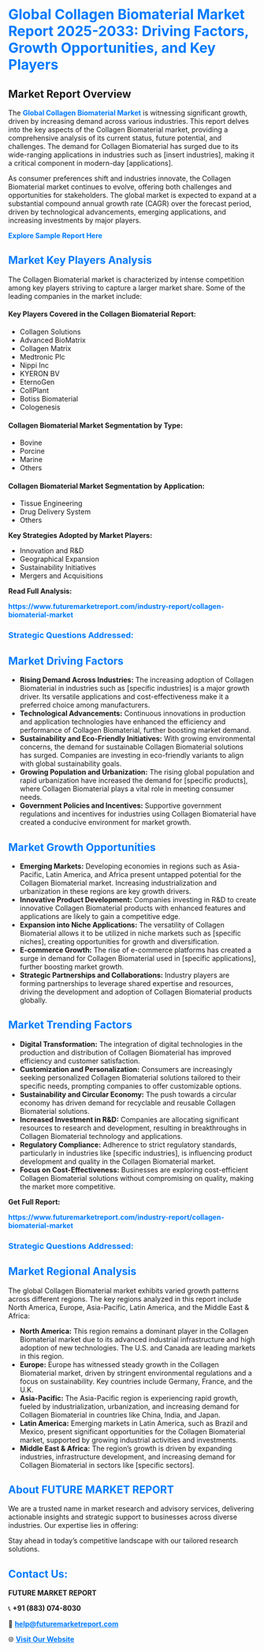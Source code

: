 <h1 style="color: #007BFF;">Global Collagen Biomaterial Market Report 2025-2033: Driving Factors, Growth Opportunities, and Key Players</h1>

<section id="overview">
<h2>Market Report Overview</h2>
<p>The <a href="https://www.futuremarketreport.com/industry-report/collagen-biomaterial-market" style="color: #007BFF; text-decoration: none;"><strong>Global Collagen Biomaterial Market</strong></a> is witnessing significant growth, driven by increasing demand across various industries. This report delves into the key aspects of the Collagen Biomaterial market, providing a comprehensive analysis of its current status, future potential, and challenges. The demand for Collagen Biomaterial has surged due to its wide-ranging applications in industries such as [insert industries], making it a critical component in modern-day [applications].</p>
<p>As consumer preferences shift and industries innovate, the Collagen Biomaterial market continues to evolve, offering both challenges and opportunities for stakeholders. The global market is expected to expand at a substantial compound annual growth rate (CAGR) over the forecast period, driven by technological advancements, emerging applications, and increasing investments by major players.</p>
</section>

<section id="overview">
<p><a href="https://www.futuremarketreport.com/request-sample/reportId=108883" style="color: #007BFF; text-decoration: none;"><strong>Explore Sample Report Here</strong></a></p>
</section>

<section id="key-players">
<h2 style="color: #007BFF;">Market Key Players Analysis</h2>
<p>The Collagen Biomaterial market is characterized by intense competition among key players striving to capture a larger market share. Some of the leading companies in the market include:</p>
<h4>Key Players Covered in the Collagen Biomaterial Report:</h4>
<ul><li>Collagen Solutions</li><li>Advanced BioMatrix</li><li>Collagen Matrix</li><li>Medtronic Plc</li><li>Nippi Inc</li><li>KYERON BV</li><li>EternoGen</li><li>CollPlant</li><li>Botiss Biomaterial</li><li>Cologenesis</li></ul>
<h4>Collagen Biomaterial Market Segmentation by Type:</h4>
<ul><li>Bovine</li><li>Porcine</li><li>Marine</li><li>Others</li></ul>

<h4>Collagen Biomaterial Market Segmentation by Application:</h4>
<ul><li>Tissue Engineering</li><li>Drug Delivery System</li><li>Others</li></ul>
<p><strong>Key Strategies Adopted by Market Players:</strong></p>
<ul>
<li>Innovation and R&D</li>
<li>Geographical Expansion</li>
<li>Sustainability Initiatives</li>
<li>Mergers and Acquisitions</li>
</ul>
</section>

<section>
<p><strong>Read Full Analysis: </strong></p><a href="https://www.futuremarketreport.com/industry-report/collagen-biomaterial-market" style="color: #007BFF; text-decoration: none;"><strong>https://www.futuremarketreport.com/industry-report/collagen-biomaterial-market</strong></a>
<h3 style="color: #007BFF;">Strategic Questions Addressed:</h3>
</section>

<section id="driving-factors">
<h2 style="color: #007BFF;">Market Driving Factors</h2>
<ul>
<li><strong>Rising Demand Across Industries:</strong> The increasing adoption of Collagen Biomaterial in industries such as [specific industries] is a major growth driver. Its versatile applications and cost-effectiveness make it a preferred choice among manufacturers.</li>
<li><strong>Technological Advancements:</strong> Continuous innovations in production and application technologies have enhanced the efficiency and performance of Collagen Biomaterial, further boosting market demand.</li>
<li><strong>Sustainability and Eco-Friendly Initiatives:</strong> With growing environmental concerns, the demand for sustainable Collagen Biomaterial solutions has surged. Companies are investing in eco-friendly variants to align with global sustainability goals.</li>
<li><strong>Growing Population and Urbanization:</strong> The rising global population and rapid urbanization have increased the demand for [specific products], where Collagen Biomaterial plays a vital role in meeting consumer needs.</li>
<li><strong>Government Policies and Incentives:</strong> Supportive government regulations and incentives for industries using Collagen Biomaterial have created a conducive environment for market growth.</li>
</ul>
</section>

<section id="growth-opportunities">
<h2 style="color: #007BFF;">Market Growth Opportunities</h2>
<ul>
<li><strong>Emerging Markets:</strong> Developing economies in regions such as Asia-Pacific, Latin America, and Africa present untapped potential for the Collagen Biomaterial market. Increasing industrialization and urbanization in these regions are key growth drivers.</li>
<li><strong>Innovative Product Development:</strong> Companies investing in R&D to create innovative Collagen Biomaterial products with enhanced features and applications are likely to gain a competitive edge.</li>
<li><strong>Expansion into Niche Applications:</strong> The versatility of Collagen Biomaterial allows it to be utilized in niche markets such as [specific niches], creating opportunities for growth and diversification.</li>
<li><strong>E-commerce Growth:</strong> The rise of e-commerce platforms has created a surge in demand for Collagen Biomaterial used in [specific applications], further boosting market growth.</li>
<li><strong>Strategic Partnerships and Collaborations:</strong> Industry players are forming partnerships to leverage shared expertise and resources, driving the development and adoption of Collagen Biomaterial products globally.</li>
</ul>
</section>

<section id="trending-factors">
<h2 style="color: #007BFF;">Market Trending Factors</h2>
<ul>
<li><strong>Digital Transformation:</strong> The integration of digital technologies in the production and distribution of Collagen Biomaterial has improved efficiency and customer satisfaction.</li>
<li><strong>Customization and Personalization:</strong> Consumers are increasingly seeking personalized Collagen Biomaterial solutions tailored to their specific needs, prompting companies to offer customizable options.</li>
<li><strong>Sustainability and Circular Economy:</strong> The push towards a circular economy has driven demand for recyclable and reusable Collagen Biomaterial solutions.</li>
<li><strong>Increased Investment in R&D:</strong> Companies are allocating significant resources to research and development, resulting in breakthroughs in Collagen Biomaterial technology and applications.</li>
<li><strong>Regulatory Compliance:</strong> Adherence to strict regulatory standards, particularly in industries like [specific industries], is influencing product development and quality in the Collagen Biomaterial market.</li>
<li><strong>Focus on Cost-Effectiveness:</strong> Businesses are exploring cost-efficient Collagen Biomaterial solutions without compromising on quality, making the market more competitive.</li>
</ul>
</section>

<section>
<p><strong>Get Full Report: </strong></p><a href="https://www.futuremarketreport.com/industry-report/collagen-biomaterial-market" style="color: #007BFF; text-decoration: none;"><strong>https://www.futuremarketreport.com/industry-report/collagen-biomaterial-market</strong></a>
<h3 style="color: #007BFF;">Strategic Questions Addressed:</h3>
</section>


<section id="regional-analysis">
<h2 style="color: #007BFF;">Market Regional Analysis</h2>
<p>The global Collagen Biomaterial market exhibits varied growth patterns across different regions. The key regions analyzed in this report include North America, Europe, Asia-Pacific, Latin America, and the Middle East & Africa:</p>
<ul>
<li><strong>North America:</strong> This region remains a dominant player in the Collagen Biomaterial market due to its advanced industrial infrastructure and high adoption of new technologies. The U.S. and Canada are leading markets in this region.</li>
<li><strong>Europe:</strong> Europe has witnessed steady growth in the Collagen Biomaterial market, driven by stringent environmental regulations and a focus on sustainability. Key countries include Germany, France, and the U.K.</li>
<li><strong>Asia-Pacific:</strong> The Asia-Pacific region is experiencing rapid growth, fueled by industrialization, urbanization, and increasing demand for Collagen Biomaterial in countries like China, India, and Japan.</li>
<li><strong>Latin America:</strong> Emerging markets in Latin America, such as Brazil and Mexico, present significant opportunities for the Collagen Biomaterial market, supported by growing industrial activities and investments.</li>
<li><strong>Middle East & Africa:</strong> The region’s growth is driven by expanding industries, infrastructure development, and increasing demand for Collagen Biomaterial in sectors like [specific sectors].</li>
</ul>
</section>

<footer>
<h2 style="color: #007BFF;">About FUTURE MARKET REPORT</h2>
<p>We are a trusted name in market research and advisory services, delivering actionable insights and strategic support to businesses across diverse industries. Our expertise lies in offering:</p>

<p>Stay ahead in today’s competitive landscape with our tailored research solutions.</p>

<h2 style="color: #007BFF;">Contact Us:</h2>
<p><strong>FUTURE MARKET REPORT</strong></p>
<p>📞 <strong>+91 (883) 074-8030</strong></p>
<p>📧 <strong><a href="mailto:help@futuremarketreport.com" style="color: #007BFF;">help@futuremarketreport.com</a></strong></p>
<p>🌐 <strong><a href="https://www.futuremarketreport.com/" style="color: #007BFF;">Visit Our Website</a></strong></p>
</footer>